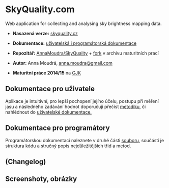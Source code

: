 # SkyQuality.com

Web application for collecting and analysing sky brightness mapping data.
- **Nasazená verze:** [skyquality.cz](http://www.skyquality.cz/)  

- **Dokumentace:** [uživatelská i programátorská dokumentace](https://github.com/AnnaMoudra/SkyQuality/blob/master/SkyQualityDocumentation.pdf)
- **Repozitář:** [AnnaMoudra/SkyQuality](https://github.com/AnnaMoudra/SkyQuality) + [fork](http://github.com/gjkcz/SkyQuality) v archivu maturitních prací
- **Autor:** Anna Moudrá, anna.moudra@gmail.com
- **Maturitní práce 2014/15** na [GJK](https://github.com/gjkcz/gjkcz)

## Dokumentace pro uživatele
Aplikace je intuitivní, pro lepší pochopení jejího účelu, postupu při měření jasu a následného zadávání hodnot doporučuji přečíst [metodiku](http://skyquality.cz/info), či nahlédnout do [uživatelské dokumentace.](https://github.com/AnnaMoudra/SkyQuality/blob/master/SkyQualityDocumentation.pdf)

## Dokumentace pro programátory
Programátorskou dokumentaci naleznete v druhé části [souboru](https://github.com/AnnaMoudra/SkyQuality/blob/master/SkyQualityDocumentation.pdf), součástí je struktura kódu a stručný popis nejdůležitějších třid a metod.

## (Changelog)

## Screenshoty, obrázky



